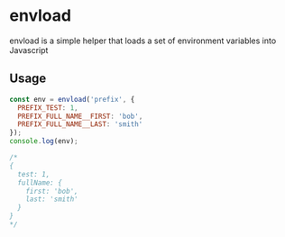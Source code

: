 # envload

envload is a simple helper that loads a set of environment variables into Javascript

## Usage
```js
const env = envload('prefix', {
  PREFIX_TEST: 1,
  PREFIX_FULL_NAME__FIRST: 'bob',
  PREFIX_FULL_NAME__LAST: 'smith'
});
console.log(env);

/*
{
  test: 1,
  fullName: {
    first: 'bob',
    last: 'smith'
  }
}
*/
```
